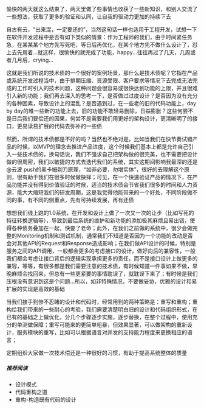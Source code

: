 愉快的两天就这么结束了，两天里做了些事情也收获了一些新知识，和别人交流了一些想法，获取了更多的验证和认同，让自我的驱动力更加的持续下去

自古有云，“出来混，一定要还的”，当然这句话一样也适用于工程开发，试想一下在软件开发过程中是否有如下类似的情景：作为工程师的我们，由于时间紧任务急，在某某某个地方先写死吧，等日后再优化，在某个地方先不做什么设计了，怼上去先用着...就这样，很愉快的就完成了功能，happy...往往再过了几天，几周或者几月后，crying...

这就是我们所说的技术债的一个很好的案例场景，那什么是技术债呢？它指在产品或系统开发过程当中，由于排期压缩、资源受限、客户要求等情况下去完成无法完成的工作时引入的技术问题，这种问题会很容易或很快达到功能的上限，并且很难引入新的功能；我们再去深入的思考一下，是否做过过度设计？是否因为没有充分的各种因素，导致设计上的混乱？是否遇到过，在一些老的旧的代码功能上，day by day的堆一些新的功能上去，旧的功能不敢轻易删除，日益膨胀？这些何尝不是日后我们要偿还的因果，何尝不是需要我们用更好的架构设计，更清晰明了的接口，更易读易扩展的代码去弥补的一些债

然而，所谓的技术债都是不好的吗？当然也不绝对是，比如当我们在快节奏试错产品的时候，以MVP的理念去推进产品进度，这个时候我们基本上都是允许自己引入一些技术债的，换句话说，我们不强求自己把架构做的很完美，也不需要把设计做的很周密，我们以敏捷的方式去迭代我们的系统，其实这期间影响我最深的还是@云波 push的奥卡姆剃刀原理，“如非必要，勿增实体”，很好的去理解这个原则，很有助于我们在很多时候做抉择；可见，在一个快速验证产品的情况下，在产品功能并没有得到价值验证的时候，适当的技术债会节省我们很多的时间和人力资源，能大大缩短我们的研发周期，这是我觉得他能带来的一个好处，不同阶段做不同的事，有不同的侧重点，先有可持续发展，再有还债

想想我们线上跑的1.0系统，在开发和设计上做了一次又一次的让步（比如写死的特征转换逻辑等），导致到最后系统的维护和新功能的添加极其麻烦且易出错，使得各种债务叠加在一起，快要了老命；此外，在我们之前做的系统中，很少会做完整的Monitoring机制和测试机制，通常我们不知道是否因为一个功能的改动是否会对其他API的Request和Response造成影响；在我们做API设计的时候，特别是服务之间的API调用，一般都会更多的考虑接口的设计，做好向后的兼容性，一般我们都会考虑让接口背后的逻辑实现承担更多的责任，而不是接口设计上做更多的兼容，等等，有很多都是我们需要注意的技术债，有时候知道一件事如果不做，早晚麻烦会找回来，但总有一些更紧要的事情耽误了，就耽误下来了；有时候是我们压根没有意识到这是个问题...所以，如非特殊情况，不要做妥协，优雅的设计和易扩展的实现是高效的基础

当我们接手到惨不忍睹的设计和代码时，经常用到的两种策略是：重写和重构；重构给我们带来的一些耐心的考验，我们需要清楚明白旧的设计和代码组织形式，在已有的基础之上做优化，分几个步骤逐步实施，逐步替换，在整个过程中，使用充分的单测做保障；重写可能来的更简单粗暴，但效果显著，可以做架构的重新设计，服务模块的重写，比如可以根据语言对并发的支持能力程度来更换相应的语言；

定期组织大家做一次技术偿还是一种很好的习惯，有助于提高系统整体的质量



##### 推荐阅读

* 设计模式
* 代码重构之道
* 重构-构造既有代码的设计



